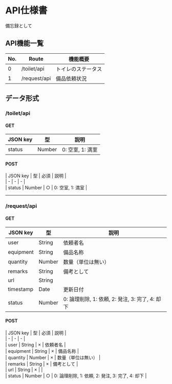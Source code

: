 # API仕様書

備忘録として

## API機能一覧

| No. | Route | 機能概要 |  
| - | - | - |  
| 0 | /toilet/api | トイレのステータス |
| 1 | /request/api | 備品依頼状況 |  

## データ形式

### /toilet/api

#### GET

| JSON key | 型 | 説明 |  
| - | - | - |  
| status | Number | 0: 空室, 1: 満室 |  

#### POST

| JSON key | 型 | 必須 | 説明 |  
| - | - | - |  
| status | Number | ○ | 0: 空室, 1: 満室 |  

---

### /request/api

#### GET

| JSON key | 型 | 説明 |  
| - | - | - |  
| user | String | 依頼者名 |  
| equipment | String | 備品名称 |  
| quantity | Number | 数量（単位は無い） |  
| remarks | String | 備考として |  
| url | String |  |  
| timestamp | Date | 更新日付 |  
| status | Number | 0: 論理削除, 1: 依頼, 2: 発注, 3: 完了, 4: 却下 |  


#### POST

| JSON key | 型 | 必須 | 説明 |  
| - | - | - |  
| user | String | × | 依頼者名 |  
| equipment | String | × | 備品名称 |  
| quantity | Number | × | 数量（単位は無い） |  
| remarks | String | × | 備考として |  
| url | String | × |  |  
| status | Number | ○ | 0: 論理削除, 1: 依頼, 2: 発注, 3: 完了, 4: 却下 |  

